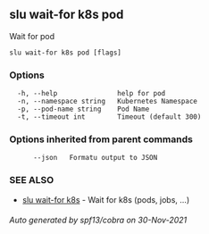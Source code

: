 ## slu wait-for k8s pod

Wait for pod

```
slu wait-for k8s pod [flags]
```

### Options

```
  -h, --help               help for pod
  -n, --namespace string   Kubernetes Namespace
  -p, --pod-name string    Pod Name
  -t, --timeout int        Timeout (default 300)
```

### Options inherited from parent commands

```
      --json   Formatu output to JSON
```

### SEE ALSO

* [slu wait-for k8s](slu_wait-for_k8s.md)	 - Wait for k8s (pods, jobs, ...)

###### Auto generated by spf13/cobra on 30-Nov-2021
